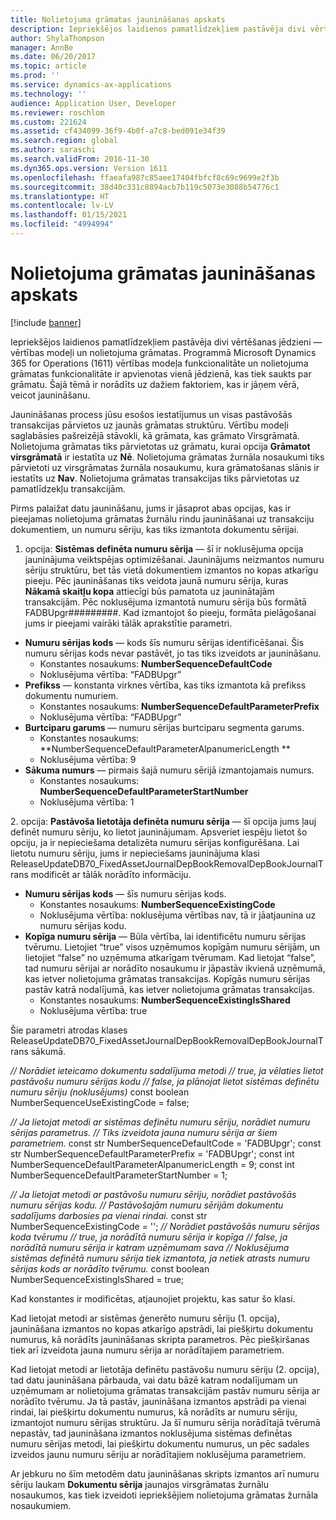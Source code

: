 ```yaml
---
title: Nolietojuma grāmatas jaunināšanas apskats
description: Iepriekšējos laidienos pamatlīdzekļiem pastāvēja divi vērtēšanas jēdzieni — vērtības modeļi un nolietojuma grāmatas.
author: ShylaThompson
manager: AnnBe
ms.date: 06/20/2017
ms.topic: article
ms.prod: ''
ms.service: dynamics-ax-applications
ms.technology: ''
audience: Application User, Developer
ms.reviewer: roschlom
ms.custom: 221624
ms.assetid: cf434099-36f9-4b0f-a7c8-bed091e34f39
ms.search.region: global
ms.author: saraschi
ms.search.validFrom: 2016-11-30
ms.dyn365.ops.version: Version 1611
ms.openlocfilehash: ffaeafa987c85aee17404fbfcf8c69c9699e2f3b
ms.sourcegitcommit: 38d40c331c8894acb7b119c5073e3088b54776c1
ms.translationtype: HT
ms.contentlocale: lv-LV
ms.lasthandoff: 01/15/2021
ms.locfileid: "4994994"
---
```

# <a name="depreciation-book-upgrade-overview"></a>Nolietojuma grāmatas jaunināšanas apskats

[!include [banner](../includes/banner.md)]

Iepriekšējos laidienos pamatlīdzekļiem pastāvēja divi vērtēšanas jēdzieni — vērtības modeļi un nolietojuma grāmatas. Programmā Microsoft Dynamics 365 for Operations (1611) vērtības modeļa funkcionalitāte un nolietojuma grāmatas funkcionalitāte ir apvienotas vienā jēdzienā, kas tiek saukts par grāmatu. Šajā tēmā ir norādīts uz dažiem faktoriem, kas ir jāņem vērā, veicot jaunināšanu. 

Jaunināšanas process jūsu esošos iestatījumus un visas pastāvošās transakcijas pārvietos uz jaunās grāmatas struktūru. Vērtību modeļi saglabāsies pašreizējā stāvokli, kā grāmata, kas grāmato Virsgrāmatā. Nolietojuma grāmatas tiks pārvietotas uz grāmatu, kurai opcija **Grāmatot virsgrāmatā** ir iestatīta uz **Nē**. Nolietojuma grāmatas žurnāla nosaukumi tiks pārvietoti uz virsgrāmatas žurnāla nosaukumu, kura grāmatošanas slānis ir iestatīts uz **Nav**. Nolietojuma grāmatas transakcijas tiks pārvietotas uz pamatlīdzekļu transakcijām. 

Pirms palaižat datu jaunināšanu, jums ir jāsaprot abas opcijas, kas ir pieejamas nolietojuma grāmatas žurnālu rindu jaunināšanai uz transakciju dokumentiem, un numuru sēriju, kas tiks izmantota dokumentu sērijai. 

1. opcija: **Sistēmas definēta numuru sērija** — šī ir noklusējuma opcija jauninājuma veiktspējas optimizēšanai. Jauninājums neizmantos numuru sēriju struktūru, bet tās vietā dokumentiem izmantos no kopas atkarīgu pieeju. Pēc jaunināšanas tiks veidota jaunā numuru sērija, kuras **Nākamā skaitļu kopa** attiecīgi būs pamatota uz jauninātajām transakcijām. Pēc noklusējuma izmantotā numuru sērija būs formātā FADBUpgr\#\#\#\#\#\#\#\#\#. Kad izmantojot šo pieeju, formāta pielāgošanai jums ir pieejami vairāki tālāk aprakstītie parametri.

-   **Numuru sērijas kods** — kods šīs numuru sērijas identificēšanai. Šis numuru sērijas kods nevar pastāvēt, jo tas tiks izveidots ar jaunināšanu.
    -   Konstantes nosaukums: **NumberSequenceDefaultCode**
    -   Noklusējuma vērtība: “FADBUpgr”
-   **Prefikss** — konstanta virknes vērtība, kas tiks izmantota kā prefikss dokumentu numuriem.
    -   Konstantes nosaukums: **NumberSequenceDefaultParameterPrefix**
    -   Noklusējuma vērtība: “FADBUpgr”
-   **Burtciparu garums** — numuru sērijas burtciparu segmenta garums.
    -   Konstantes nosaukums: **NumberSequenceDefaultParameterAlpanumericLength **
    -   Noklusējuma vērtība: 9
-   **Sākuma numurs** — pirmais šajā numuru sērijā izmantojamais numurs.
    -   Konstantes nosaukums: **NumberSequenceDefaultParameterStartNumber**
    -   Noklusējuma vērtība: 1

2. opcija: **Pastāvoša lietotāja definēta numuru sērija** — šī opcija jums ļauj definēt numuru sēriju, ko lietot jauninājumam. Apsveriet iespēju lietot šo opciju, ja ir nepieciešama detalizēta numuru sērijas konfigurēšana. Lai lietotu numuru sēriju, jums ir nepieciešams jauninājuma klasi ReleaseUpdateDB70\_FixedAssetJournalDepBookRemovalDepBookJournalTrans modificēt ar tālāk norādīto informāciju.

-   **Numuru sērijas kods** — šīs numuru sērijas kods.
    -   Konstantes nosaukums: **NumberSequenceExistingCode**
    -   Noklusējuma vērtība: noklusējuma vērtības nav, tā ir jāatjaunina uz numuru sērijas kodu.
-   **Kopīga numuru sērija** — Būla vērtība, lai identificētu numuru sērijas tvērumu. Lietojiet “true” visos uzņēmumos kopīgām numuru sērijām, un lietojiet “false” no uzņēmuma atkarīgam tvērumam. Kad lietojat “false”, tad numuru sērijai ar norādīto nosaukumu ir jāpastāv ikvienā uzņēmumā, kas ietver nolietojuma grāmatas transakcijas. Kopīgās numuru sērijas pastāv katrā nodalījumā, kas ietver nolietojuma grāmatas transakcijas.
    -   Konstantes nosaukums: **NumberSequenceExistingIsShared**
    -   Noklusējuma vērtība: true

Šie parametri atrodas klases ReleaseUpdateDB70\_FixedAssetJournalDepBookRemovalDepBookJournalTrans sākumā. 

*// Norādiet ieteicamo dokumentu sadalījuma metodi* 
 *// true, ja vēlaties lietot pastāvošu numuru sērijas kodu* 
 *// false, ja plānojat lietot sistēmas definētu numuru sēriju (noklusējums)* const boolean NumberSequenceUseExistingCode = false;  

*// Ja lietojat metodi ar sistēmas definētu numuru sēriju, norādiet numuru sērijas parametrus.*
 *// Tiks izveidota jauna numuru sērija ar šiem parametriem.* const str NumberSequenceDefaultCode = 'FADBUpgr'; const str NumberSequenceDefaultParameterPrefix = 'FADBUpgr'; const int NumberSequenceDefaultParameterAlpanumericLength = 9; const int NumberSequenceDefaultParameterStartNumber = 1;   

*// Ja lietojat metodi ar pastāvošu numuru sēriju, norādiet pastāvošās numuru sērijas kodu.* 
 *// Pastāvošajām numuru sērijām dokumentu sadalījums darbosies pa vienai rindai.* const str NumberSequenceExistingCode = ''; *// Norādiet pastāvošās numuru sērijas koda tvērumu* 
 *// true, ja norādītā numuru sērija ir kopīga* 
 *// false, ja norādītā numuru sērija ir katram uzņēmumam sava* 
 *// Noklusējuma sistēmas definētā numuru sērija tiek izmantota, ja netiek atrasts numuru sērijas kods ar norādīto tvērumu.* const boolean NumberSequenceExistingIsShared = true; 

Kad konstantes ir modificētas, atjaunojiet projektu, kas satur šo klasi. 

Kad lietojat metodi ar sistēmas ģenerēto numuru sēriju (1. opcija), jaunināšana izmantos no kopas atkarīgo apstrādi, lai piešķirtu dokumentu numurus, kā norādīts jaunināšanas skripta parametros. Pēc piešķiršanas tiek arī izveidota jauna numuru sērija ar norādītajiem parametriem. 

Kad lietojat metodi ar lietotāja definētu pastāvošu numuru sēriju (2. opcija), tad datu jaunināšana pārbauda, vai datu bāzē katram nodalījumam un uzņēmumam ar nolietojuma grāmatas transakcijām pastāv numuru sērija ar norādīto tvērumu. Ja tā pastāv, jaunināšana izmantos apstrādi pa vienai rindai, lai piešķirtu dokumentu numurus, kā norādīts ar numuru sēriju, izmantojot numuru sērijas struktūru. Ja šī numuru sērija norādītajā tvērumā nepastāv, tad jaunināšana izmantos noklusējuma sistēmas definētas numuru sērijas metodi, lai piešķirtu dokumentu numurus, un pēc sadales izveidos jaunu numuru sēriju ar norādītajiem noklusējuma parametriem.

Ar jebkuru no šīm metodēm datu jaunināšanas skripts izmantos arī numuru sēriju laukam **Dokumentu sērija** jaunajos virsgrāmatas žurnālu nosaukumos, kas tiek izveidoti iepriekšējiem nolietojuma grāmatas žurnāla nosaukumiem.



